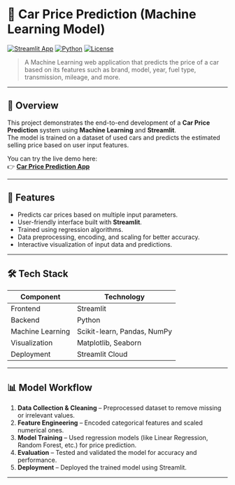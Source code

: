 # 🚗 Car Price Prediction (Machine Learning Model)

[![Streamlit App](https://img.shields.io/badge/Live%20App-Streamlit-blue?logo=streamlit)](https://car-prediction-ml-5kua7znxqcvxzjhg8rbappz.streamlit.app/)
[![Python](https://img.shields.io/badge/Python-3.8+-yellow?logo=python)](https://www.python.org/)
[![License](https://img.shields.io/badge/License-MIT-green.svg)](LICENSE)

> A Machine Learning web application that predicts the price of a car based on its features such as brand, model, year, fuel type, transmission, mileage, and more.  

---

## 🌟 Overview

This project demonstrates the end-to-end development of a **Car Price Prediction** system using **Machine Learning** and **Streamlit**.  
The model is trained on a dataset of used cars and predicts the estimated selling price based on user input features.

You can try the live demo here:  
👉 **[Car Price Prediction App](https://car-prediction-ml-5kua7znxqcvxzjhg8rbappz.streamlit.app/)**

---

## 🧠 Features

- Predicts car prices based on multiple input parameters.  
- User-friendly interface built with **Streamlit**.  
- Trained using regression algorithms.  
- Data preprocessing, encoding, and scaling for better accuracy.  
- Interactive visualization of input data and predictions.  

---

## 🛠️ Tech Stack

| Component | Technology |
|------------|-------------|
| Frontend | Streamlit |
| Backend | Python |
| Machine Learning | Scikit-learn, Pandas, NumPy |
| Visualization | Matplotlib, Seaborn |
| Deployment | Streamlit Cloud |

---

## 📊 Model Workflow

1. **Data Collection & Cleaning** – Preprocessed dataset to remove missing or irrelevant values.  
2. **Feature Engineering** – Encoded categorical features and scaled numerical ones.  
3. **Model Training** – Used regression models (like Linear Regression, Random Forest, etc.) for price prediction.  
4. **Evaluation** – Tested and validated the model for accuracy and performance.  
5. **Deployment** – Deployed the trained model using Streamlit.

---

